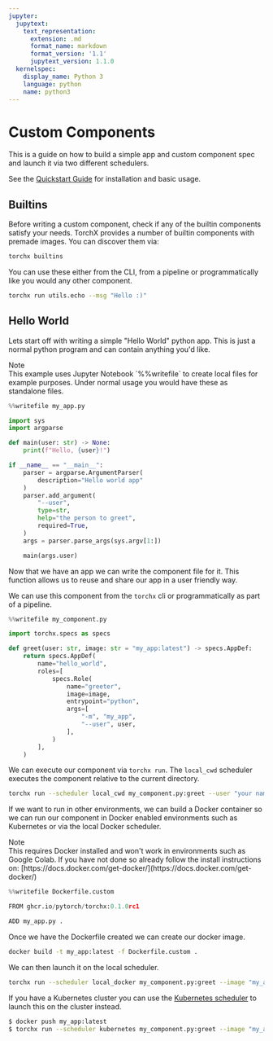 ```yaml
---
jupyter:
  jupytext:
    text_representation:
      extension: .md
      format_name: markdown
      format_version: '1.1'
      jupytext_version: 1.1.0
  kernelspec:
    display_name: Python 3
    language: python
    name: python3
---
```


# Custom Components

This is a guide on how to build a simple app and custom component spec and
launch it via two different schedulers.

See the [Quickstart Guide](quickstart.md) for installation and basic usage.

## Builtins

Before writing a custom component, check if any of the builtin components
satisfy your needs. TorchX provides a number of builtin components with premade
images. You can discover them via:

```sh
torchx builtins
```

You can use these either from the CLI, from a pipeline or programmatically like
you would any other component.

```sh
torchx run utils.echo --msg "Hello :)"
```

## Hello World

Lets start off with writing a simple "Hello World" python app. This is just a
normal python program and can contain anything you'd like.

<div class="admonition note">
<div class="admonition-title">Note</div>
This example uses Jupyter Notebook `%%writefile` to create local files for
example purposes. Under normal usage you would have these as standalone files.
</div>

```python
%%writefile my_app.py

import sys
import argparse

def main(user: str) -> None:
    print(f"Hello, {user}!")

if __name__ == "__main__":
    parser = argparse.ArgumentParser(
        description="Hello world app"
    )
    parser.add_argument(
        "--user",
        type=str,
        help="the person to greet",
        required=True,
    )
    args = parser.parse_args(sys.argv[1:])

    main(args.user)
```

Now that we have an app we can write the component file for it. This function
allows us to reuse and share our app in a user friendly way.

We can use this component from the `torchx` cli or programmatically as part of a
pipeline.

```python
%%writefile my_component.py

import torchx.specs as specs

def greet(user: str, image: str = "my_app:latest") -> specs.AppDef:
    return specs.AppDef(
        name="hello_world",
        roles=[
            specs.Role(
                name="greeter",
                image=image,
                entrypoint="python",
                args=[
                    "-m", "my_app",
                    "--user", user,
                ],
            )
        ],
    )
```

We can execute our component via `torchx run`. The `local_cwd` scheduler
executes the component relative to the current directory.

```sh
torchx run --scheduler local_cwd my_component.py:greet --user "your name"
```

If we want to run in other environments, we can build a Docker container so we
can run our component in Docker enabled environments such as Kubernetes or via
the local Docker scheduler.

<div class="admonition note">
<div class="admonition-title">Note</div>
This requires Docker installed and won't work in environments such as Google
Colab. If you have not done so already follow the install instructions on:
[https://docs.docker.com/get-docker/](https://docs.docker.com/get-docker/)</a>
</div>

```python
%%writefile Dockerfile.custom

FROM ghcr.io/pytorch/torchx:0.1.0rc1

ADD my_app.py .
```

Once we have the Dockerfile created we can create our docker image.

```sh
docker build -t my_app:latest -f Dockerfile.custom .
```

We can then launch it on the local scheduler.

```sh
torchx run --scheduler local_docker my_component.py:greet --image "my_app:latest" --user "your name"
```

If you have a Kubernetes cluster you can use the
[Kubernetes scheduler](schedulers/kubernetes.rst) to launch this on the cluster
instead.

<!-- #md -->

```sh
$ docker push my_app:latest
$ torchx run --scheduler kubernetes my_component.py:greet --image "my_app:latest" --user "your name"
```

<!-- #endmd -->

